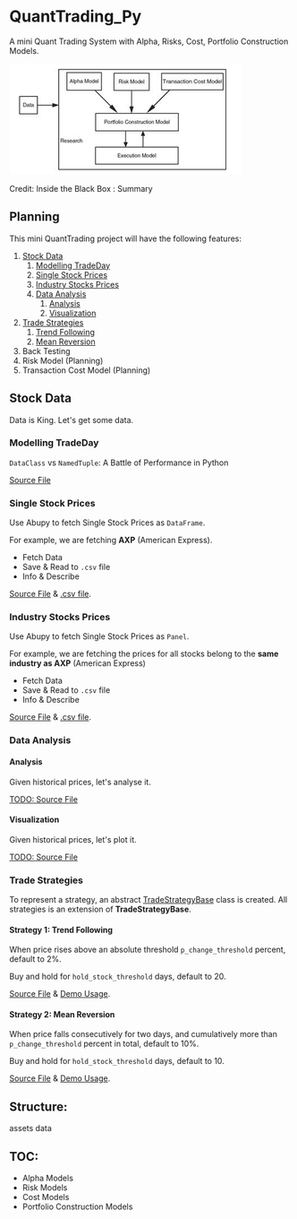 # QuantTrading_Py

A mini Quant Trading System with Alpha, Risks, Cost, Portfolio Construction Models.

![](./assets/quant-models.jpg)

Credit: Inside the Black Box : Summary

## Planning

This mini QuantTrading project will have the following features:

1. [Stock Data](#stock-data)
    1. [Modelling TradeDay](#modelling-tradeday)
    1. [Single Stock Prices](#single-stock-prices)
    1. [Industry Stocks Prices](#industry-stocks-prices)
    1. [Data Analysis](#data-analysis)
        1. [Analysis](#analysis)
        1. [Visualization](#visualization)
5. [Trade Strategies](#trade-strategies)
    1. [Trend Following](#strategy-1-trend-following)
    1. [Mean Reversion](#strategy-2-mean-reversion)
6. Back Testing
7. Risk Model (Planning)
8. Transaction Cost Model (Planning)

## Stock Data

Data is King. Let's get some data.

### Modelling TradeDay

`DataClass` vs `NamedTuple`: A Battle of Performance in Python

[Source File](./data/models/README.md) 

### Single Stock Prices

Use Abupy to fetch Single Stock Prices as `DataFrame`. 

For example, we are fetching **AXP** (American Express).

- Fetch Data
- Save & Read to `.csv` file
- Info & Describe

[Source File](./data/historical/stock_price.ipynb) & [.csv file](./data/gen/usAXP_df.csv).

### Industry Stocks Prices

Use Abupy to fetch Single Stock Prices as `Panel`. 

For example, we are fetching the prices for all stocks belong to the **same industry as AXP** (American Express)

- Fetch Data
- Save & Read to `.csv` file
- Info & Describe

[Source File](./data/historical/industry_prices.ipynb) & [.csv file](./data/gen/fin_svs_p.csv).

### Data Analysis

#### Analysis

Given historical prices, let's analyse it.

[TODO: Source File](./data/historical/analysis.ipynb)

#### Visualization

Given historical prices, let's plot it.

[TODO: Source File](./data/historical/visualization.ipynb)

### Trade Strategies

To represent a strategy, an abstract [TradeStrategyBase](./alpha/strategies/strategy_base.ipynb) class is created. All strategies is an extension of **TradeStrategyBase**.    

#### Strategy 1: Trend Following

When price rises above an absolute threshold `p_change_threshold` percent, default to 2%. 

Buy and hold for `hold_stock_threshold` days, default to 20.

[Source File](./alpha/strategies/strategy_1.ipynb) & [Demo Usage](./alpha/strategies/strategy_1_usage.ipynb).

#### Strategy 2: Mean Reversion
 
When price falls consecutively for two days, and cumulatively more than `p_change_threshold` percent in total, default to 10%.

Buy and hold for `hold_stock_threshold` days, default to 10.

[Source File](./alpha/strategies/strategy_2.ipynb) & [Demo Usage](./alpha/strategies/strategy_2_usage.ipynb).

## Structure:

assets
data

## TOC:

- Alpha Models
- Risk Models
- Cost Models
- Portfolio Construction Models
